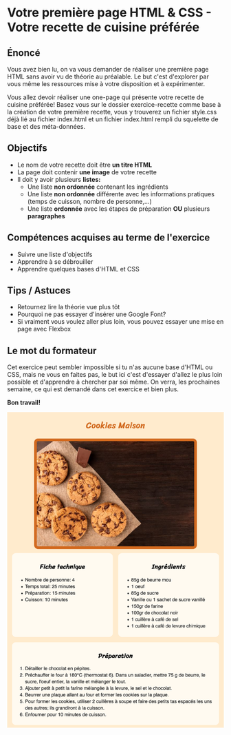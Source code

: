 # Votre première page HTML & CSS - Votre recette de cuisine préférée

## Énoncé

Vous avez bien lu, on va vous demander de réaliser une première page HTML sans avoir vu de théorie au préalable. Le but c'est d'explorer par vous même les ressources mise à votre disposition et à expérimenter.

Vous allez devoir réaliser une one-page qui présente votre recette de cuisine préférée! 
Basez vous sur le dossier exercice-recette comme base à la création de votre première recette, vous y trouverez un fichier style.css déjà lié au fichier index.html et un fichier index.html rempli du squelette de base et des méta-données.

## Objectifs

* Le nom de votre recette doit être **un titre HTML**
* La page doit contenir **une image** de votre recette
* Il doit y avoir plusieurs **listes:**
  * Une liste **non ordonnée** contenant les ingrédients
  * Une liste **non ordonnée** différente avec les informations pratiques (temps de cuisson, nombre de personne,...)
  * Une liste **ordonnée** avec les étapes de préparation **OU** plusieurs **paragraphes**

## Compétences acquises au terme de l'exercice

* Suivre une liste d'objectifs
* Apprendre à se débrouiller
* Apprendre quelques bases d'HTML et CSS

## Tips / Astuces 

* Retournez lire la théorie vue plus tôt
* Pourquoi ne pas essayer d'insérer une Google Font?
* Si vraiment vous voulez aller plus loin, vous pouvez essayer une mise en page avec Flexbox

## Le mot du formateur

Cet exercice peut sembler impossible si tu n'as aucune base d'HTML ou CSS, mais ne vous en faites pas, le but ici c'est d'essayer d'allez le plus loin possible et d'apprendre à chercher par soi même. On verra, les prochaines semaine, ce qui est demandé dans cet exercice et bien plus.

**Bon travail!**

![un exemple de recette](cookies-recette.png)
